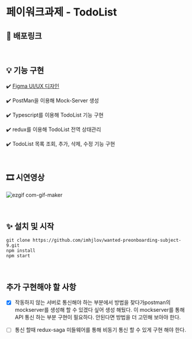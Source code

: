 # 페이워크과제 - TodoList

## 🔗 배포링크 


</br>

## 💡 기능 구현


✔️ [Figma UI/UX 디자인](https://www.figma.com/file/ybvehpb9aW3I6Z8w2j72UD/TodoList?node-id=0%3A1)

✔️ PostMan을 이용해 Mock-Server 생성

✔️ Typescript를 이용해 TodoList 기능 구현

✔️ redux를 이용해 TodoList 전역 상태관리

✔️ TodoList 목록 조회, 추가, 삭제, 수정 기능 구현

</br>

## 🎞 시연영상
![ezgif com-gif-maker](https://user-images.githubusercontent.com/30456236/131758872-15d8d2d8-a57e-40a5-a154-32493766b016.gif)


</br>

## ✨ 설치 및 시작
```
git clone https://github.com/imhjlov/wanted-preonboarding-subject-9.git
npm install
npm start
```

</br>

## 추가 구현해야 할 사항

- [x] 작동하지 않는 서버로 통신해야 하는 부분에서 방법을 찾다가postman의 mockserver를 생성해 할 수 있겠다 싶어 생성 해뒀다. 이 mockserver를 통해 API 통신 하는 부분 구현이 필요하다. 안된다면 방법을 더 고민해 보아야 한다.

- [ ] 통신 할때 redux-saga 미들웨어를 통해 비동기 통신 할 수 있게 구현 해야 한다. 
